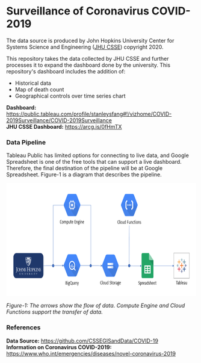 # Surveillance of Coronavirus COVID-2019
The data source is produced by John Hopkins University Center for Systems Science and Engineering ([JHU CSSE](https://github.com/CSSEGISandData/COVID-19)) copyright 2020.

This repository takes the data collected by JHU CSSE and further processes it to expand the dashboard done by the university. This repository's dashboard includes the addition of:
- Historical data
- Map of death count
- Geographical controls over time series chart

**Dashboard:** https://public.tableau.com/profile/stanleysfang#!/vizhome/COVID-2019Surveillance/COVID-2019Surveillance  
**JHU CSSE Dashboard:** https://arcg.is/0fHmTX

### Data Pipeline
Tableau Public has limited options for connecting to live data, and Google Spreadsheet is one of the free tools that can support a live dashboard. Therefore, the final destination of the pipeline will be at Google Spreadsheet. Figure-1 is a diagram that describes the pipeline.

<img src="https://github.com/stanleysfang/surveillance_2019_ncov/raw/master/image/pipeline_diagram.png" alt="pipeline_diagram" width="730" height="300">

*Figure-1: The arrows show the flow of data. Compute Engine and Cloud Functions support the transfer of data.*

### References
**Data Source:** https://github.com/CSSEGISandData/COVID-19  
**Information on Coronavirus COVID-2019:** https://www.who.int/emergencies/diseases/novel-coronavirus-2019

